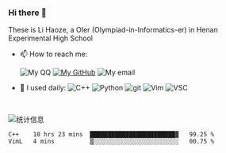 ### Hi there 👋

These is Li Haoze, a OIer (Olympiad-in-Informatics-er) in Henan Experimental High School

- 📫 How to reach me:    

    ![My QQ][qq-icon]
    [![My GitHub][github-icon]][github]
    ![My email][email-icon]   

- 🚀 I used daily: ![C++][cpp-icon] 
                  ![Python][python-icon]
                  ![git][git-icon]
                  ![Vim][Vim-icon]
                  ![VSC][VSC-icon]

</br>

![统计信息](https://github-readme-stats.vercel.app/api?username=lihaoze123)  

<!--START_SECTION:waka-->

```text
C++    10 hrs 23 mins  ████████████████████████▓   99.25 %
VimL   4 mins          ▒░░░░░░░░░░░░░░░░░░░░░░░░   00.75 %
```

<!--END_SECTION:waka-->

[qq-icon]: https://img.shields.io/badge/QQ-2595248810-eb1923?logo=tencent-qq&style=for-the-badge
[github]: https://www.github.com/lihaoze123
[github-icon]: https://img.shields.io/badge/Github-lihaoze123-181717?logo=github&style=for-the-badge
[email-icon]: https://img.shields.io/badge/Email-2595248810@qq.com-red?logo=gmail&style=for-the-badge
[python-icon]: https://img.shields.io/badge/Python-skyblue?logo=Python&style=for-the-badge
[cpp-icon]: https://img.shields.io/badge/-C++-00599C?logo=cplusplus&logoColor=white&style=for-the-badge
[git-icon]: https://img.shields.io/badge/Git-black?logo=Git&style=for-the-badge
[Vim-icon]: https://img.shields.io/badge/Vim-57a143?logo=Vim&style=for-the-badge
[VSC-icon]: https://img.shields.io/badge/VS%20Code-007acc?logo=visual-studio-code&style=for-the-badge
